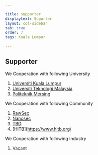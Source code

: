 ```yaml
---

title: supporter
displaytext: Suporter
layout: col-sidebar
tab: true
order: 7
tags: Kuala Lumpur

---
```


## Supporter

We Cooperation with following University<br>
1. [Universiti Kuala Lumpur](https://www.unikl.edu.my/) 
2. [Universiti Teknologi Malaysia](https://www.utm.my/)
3. [Politeknik Mersing](http://www.pmj.edu.my/)

We Cooperation with following Community<br>
1. [RawSec](https://www.facebook.com/rawsec.my/) 
2. [Nanosec](https://www.nanosec.asia/)
3. [TBD](http://www.tbd.my/)
4. [HITB](https://www.hitb.org/

We Cooperation with following Industry
1. Vacant
